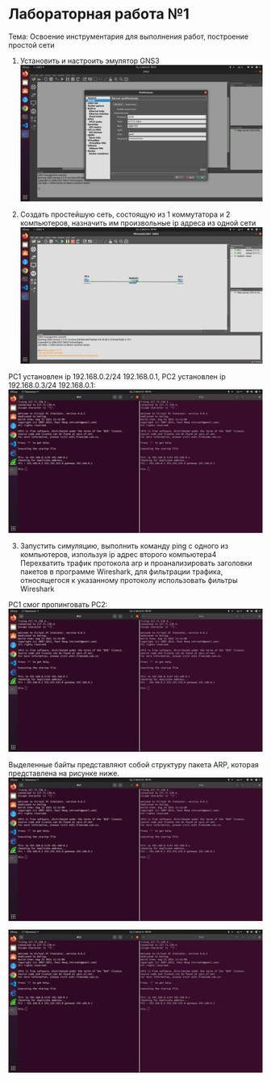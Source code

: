# Лабораторная работа №1
Тема: Освоение инструментария для выполнения работ, построение простой сети

1. Установить и настроить эмулятор GNS3
![1](/lab1/img/1.png)

2. Создать простейшую сеть, состоящую из 1 коммутатора и 2 компьютеров, назначить им произвольные ip адреса из одной сети
![2](/lab1/img/2.png)

PC1 установлен ip 192.168.0.2/24 192.168.0.1, PC2 установлен ip 192.168.0.3/24 192.168.0.1:
![3](/lab1/img/3.png)

3. Запустить симуляцию, выполнить команду ping с одного из компьютеров, изпользуя ip адрес второго компьютера4 Перехватить трафик протокола arp и проанализировать заголовки пакетов в программе Wireshark, для фильтрации трафика, относящегося к указанному протоколу использовать фильтры Wireshark

PC1 смог пропинговать PC2:
![4](/lab1/img/3.png)

Выделенные байты представляют собой структуру пакета ARP, которая представлена на рисунке ниже.
![5](/lab1/img/3.png)

![6](/lab1/img/3.png)
